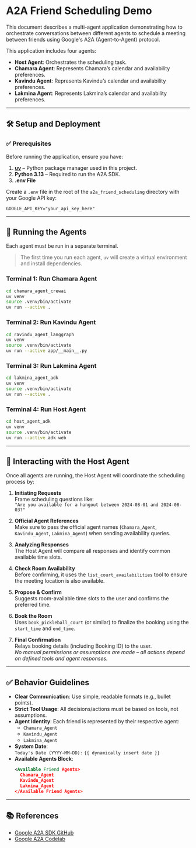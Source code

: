 # A2A Friend Scheduling Demo

This document describes a multi-agent application demonstrating how to orchestrate conversations between different agents to schedule a meeting between friends using Google's A2A (Agent-to-Agent) protocol.

This application includes four agents:

- **Host Agent**: Orchestrates the scheduling task.
- **Chamara Agent**: Represents Chamara’s calendar and availability preferences.
- **Kavindu Agent**: Represents Kavindu’s calendar and availability preferences.
- **Lakmina Agent**: Represents Lakmina’s calendar and availability preferences.

---

## 🛠️ Setup and Deployment

### ✅ Prerequisites

Before running the application, ensure you have:

1. **[uv](https://docs.astral.sh/uv/getting-started/installation/)** – Python package manager used in this project.
2. **Python 3.13** – Required to run the A2A SDK.
3. **.env File**

Create a `.env` file in the root of the `a2a_friend_scheduling` directory with your Google API key:
```env
GOOGLE_API_KEY="your_api_key_here"
```

---

## 🚀 Running the Agents

Each agent must be run in a separate terminal.

> The first time you run each agent, `uv` will create a virtual environment and install dependencies.

### Terminal 1: Run Chamara Agent
```bash
cd chamara_agent_crewai
uv venv
source .venv/bin/activate
uv run --active .
```

### Terminal 2: Run Kavindu Agent
```bash
cd ravindu_agent_langgraph
uv venv
source .venv/bin/activate
uv run --active app/__main__.py
```

### Terminal 3: Run Lakmina Agent
```bash
cd lakmina_agent_adk
uv venv
source .venv/bin/activate
uv run --active .
```

### Terminal 4: Run Host Agent
```bash
cd host_agent_adk
uv venv
source .venv/bin/activate
uv run --active adk web
```

---

## 💬 Interacting with the Host Agent

Once all agents are running, the Host Agent will coordinate the scheduling process by:

1. **Initiating Requests**  
   Frame scheduling questions like:  
   `"Are you available for a hangout between 2024-08-01 and 2024-08-03?"`

2. **Official Agent References**  
   Make sure to pass the official agent names (`Chamara_Agent`, `Kavindu_Agent`, `Lakmina_Agent`) when sending availability queries.

3. **Analyzing Responses**  
   The Host Agent will compare all responses and identify common available time slots.

4. **Check Room Availability**  
   Before confirming, it uses the `list_court_availabilities` tool to ensure the meeting location is also available.

5. **Propose & Confirm**  
   Suggests room-available time slots to the user and confirms the preferred time.

6. **Book the Room**  
   Uses `book_pickleball_court` (or similar) to finalize the booking using the `start_time` and `end_time`.

7. **Final Confirmation**  
   Relays booking details (including Booking ID) to the user.  
   *No manual permissions or assumptions are made – all actions depend on defined tools and agent responses.*

---

## ✅ Behavior Guidelines

- **Clear Communication**: Use simple, readable formats (e.g., bullet points).
- **Strict Tool Usage**: All decisions/actions must be based on tools, not assumptions.
- **Agent Identity**: Each friend is represented by their respective agent:
  - `Chamara_Agent`
  - `Kavindu_Agent`
  - `Lakmina_Agent`
- **System Date**:  
  `Today's Date (YYYY-MM-DD):` `{{ dynamically insert date }}`  
- **Available Agents Block**:
  ```xml
  <Available Friend Agents>
    Chamara_Agent
    Kavindu_Agent
    Lakmina_Agent
  </Available Friend Agents>
  ```

---

## 📚 References

- [Google A2A SDK GitHub](https://github.com/google/a2a-python)  
- [Google A2A Codelab](https://codelabs.developers.google.com/intro-a2a-purchasing-concierge#1)